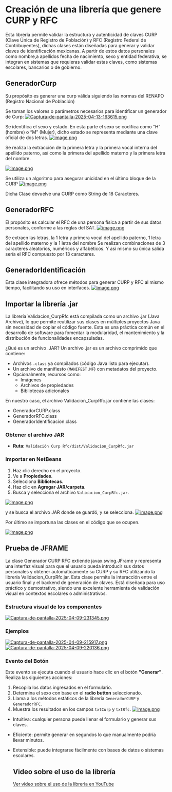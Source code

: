 # Creación de una librería que genere CURP y RFC

Esta librería permite validar la estructura y autenticidad de claves CURP (Clave Única de Registro de Población) y RFC (Registro Federal de Contribuyentes), dichas clases están diseñadas para generar y validar claves de identificación mexicanas. A partir de estos datos personales como nombre,a apellidos fecha de nacimiento, sexo y entidad federativa, se integran en sistemas que requieras validar estas claves, como sistemas escolares, bancarios o de gobierno.

## GeneradorCurp

Su propósito es generar una curp válida siguiendo las normas del RENAPO (Registro Nacional de Población) 

Se toman los valores o parámetros necesarios para identificar un generador de Curp:
[![Captura-de-pantalla-2025-04-13-163615.png](https://i.postimg.cc/x1DNBdz5/Captura-de-pantalla-2025-04-13-163615.png)](https://postimg.cc/8j4C6Nwf)

Se identifica el sexo y estado. En esta parte el sexo se codifica como “H” (hombre) o “M” (Mujer), dicho estado se representa mediante una clave oficial de dos letras.
[![image.png](https://i.postimg.cc/DZ33rtJx/image.png)](https://postimg.cc/t1kcyvz6)

Se realiza la extracción de la primera letra y la primera vocal interna del apellido paterno, así como la primera del apellido materno y la primera letra del nombre.

[![image.png](https://i.postimg.cc/MHWTDcM3/image.png)](https://postimg.cc/HchdWktb)

Se utiliza un algoritmo para asegurar unicidad en el último bloque de la CURP
[![image.png](https://i.postimg.cc/FKykVXCR/image.png)](https://postimg.cc/FfKKh845)

Dicha Clase devuelve una CURP como String de 18 Caracteres.

## GeneradorRFC
El propósito es calcular el RFC de una persona física a partir de sus datos personales, conforme a las reglas del SAT.
[![image.png](https://i.postimg.cc/WpGjpbFt/image.png)](https://postimg.cc/c6LPXWcN)

Se extraen las letras, la 1 letra y primera vocal del apellido paterno, 1 letra del apellido materno y la 1 letra del nombre 
Se realizan combinaciones de 3 caracteres aleatorios, numéricos y alfabéticos. Y así mismo su única salida sería el RFC compuesto por 13 caracteres.

## GeneradorIdentificación
Esta clase integradora ofrece métodos para generar CURP y RFC al mismo tiempo, facilitando su uso en interfaces.
[![image.png](https://i.postimg.cc/h40Dbb8K/image.png)](https://postimg.cc/NL5vQXPn)

## Importar la librería .jar
La librería Validacion_CurpRfc está compilada como un archivo .jar (Java Archive), lo que permite reutilizar sus clases en múltiples proyectos Java sin necesidad de copiar el código fuente. Esta es una práctica común en el desarrollo de software para fomentar la modularidad, el mantenimiento y la distribución de funcionalidades encapsuladas.

¿Qué es un archivo .JAR?
Un archivo .jar es un archivo comprimido que contiene:
- Archivos `.class` ya compilados (código Java listo para ejecutar).
- Un archivo de manifiesto (`MANIFEST.MF`) con metadatos del proyecto.
- Opcionalmente, recursos como:
  - Imágenes
  - Archivos de propiedades
  - Bibliotecas adicionales

En nuestro caso, el archivo Validacion_CurpRfc.jar contiene las clases:
- GeneradorCURP.class
- GeneradorRFC.class
- GeneradorIdentificacion.class

### Obtener el archivo JAR

- **Ruta:** `Validación Curp Rfc/dist/Validacion_CurpRfc.jar`

### Importar en NetBeans

1. Haz clic derecho en el proyecto.
2. Ve a **Propiedades**.
3. Selecciona **Bibliotecas**.
4. Haz clic en **Agregar JAR/carpeta**.
5. Busca y selecciona el archivo `Validacion_CurpRfc.jar`.

[![image.png](https://i.postimg.cc/L6ZfN8D9/image.png)](https://postimg.cc/svsv2ybq)

y se busca el archivo JAR donde se guardó, y se selecciona.
[![image.png](https://i.postimg.cc/hvJBVw9j/image.png)](https://postimg.cc/Mf8NS932)

Por último se importuna las clases en el código que se ocupen.

[![image.png](https://i.postimg.cc/bvrJJ6s6/image.png)](https://postimg.cc/cKqZkB7Y)

## Prueba de JFRAME
La clase Generador CURP RFC extiende javax.swing.JFrame y representa una interfaz visual para que el usuario pueda introducir sus datos personales y obtener automáticamente su CURP y su RFC utilizando la librería Validacion_CurpRfc.jar.
Esta clase permite la interacción entre el usuario final y el backend de generación de claves. Está diseñada para uso práctico y demostrativo, siendo una excelente herramienta de validación visual en contextos escolares o administrativos.
### Estructura visual de los componentes
[![Captura-de-pantalla-2025-04-09-231345.png](https://i.postimg.cc/qq90G3Hy/Captura-de-pantalla-2025-04-09-231345.png)](https://postimg.cc/7JMpHb6Z)

### Ejemplos
[![Captura-de-pantalla-2025-04-09-215917.png](https://i.postimg.cc/HWF5qBwm/Captura-de-pantalla-2025-04-09-215917.png)](https://postimg.cc/w3c7J544)
[![Captura-de-pantalla-2025-04-09-220136.png](https://i.postimg.cc/ydH9JdNN/Captura-de-pantalla-2025-04-09-220136.png)](https://postimg.cc/rdfz3qx6)

### Evento del Botón

Este evento se ejecuta cuando el usuario hace clic en el botón **"Generar"**. Realiza las siguientes acciones:

1. Recopila los datos ingresados en el formulario.
2. Determina el sexo con base en el **radio button** seleccionado.
3. Llama a los métodos estáticos de la librería `GeneradorCURP` y `GeneradorRFC`.
4. Muestra los resultados en los campos `txtCurp` y `txtRfc`.
[![image.png](https://i.postimg.cc/SRzHsD18/image.png)](https://postimg.cc/hQc2ZbBP)
- Intuitiva: cualquier persona puede llenar el formulario y generar sus claves.
- Eficiente: permite generar en segundos lo que manualmente podría llevar minutos.
- Extensible: puede integrarse fácilmente con bases de datos o sistemas escolares.

  ## Video sobre el uso de la librería
  [Ver video sobre el uso de la libreria en YouTube](https://youtu.be/QzNLyj4i-0s)

